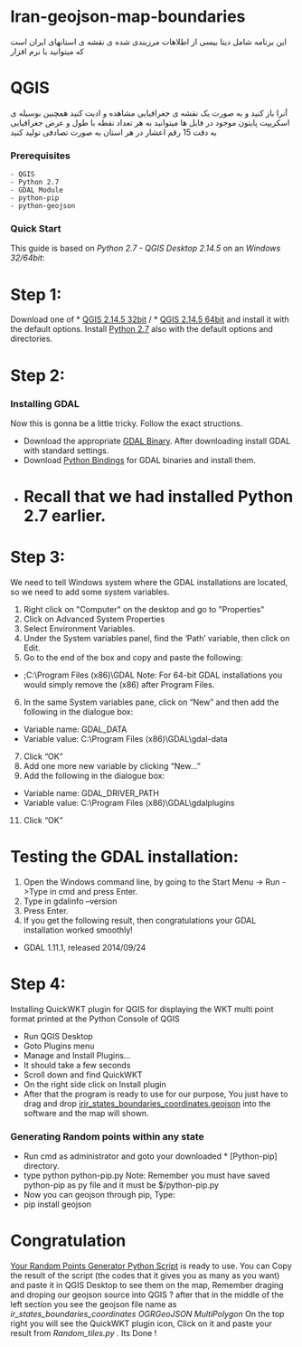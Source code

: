 # Iran-geojson-map-boundaries
این برنامه شامل دیتا بیسی از اطلاهات مرزبندی شده ی نقشه ی استانهای ایران است که میتوانید با نرم افزار 
# QGIS
آنرا باز کنید و به صورت یک نقشه ی جغرافیایی مشاهده و ادیت کنید
همچنین بوسیله ی اسکریپت پایتون موجود در فایل ها میتوانید به هر تعداد نقطه با طول و عرض جغرافیایی به دقت 15 رقم اعشار در هر استان به صورت تصادفی تولید کنید

### Prerequisites

	- QGIS
	- Python 2.7
	- GDAL Module
	- python-pip
	- python-geojson

### Quick Start
This guide is based on *Python 2.7 - QGIS Desktop 2.14.5* on an *Windows 32/64bit*:
# Step 1:
Download one of * [QGIS 2.14.5 32bit] / * [QGIS 2.14.5 64bit] and install it with the default options.
Install  [Python 2.7] also with the default options and directories.
# Step 2:
### Installing GDAL
Now this is gonna be a little tricky. Follow the exact structions.

 - Download the appropriate  [GDAL Binary]. After downloading install GDAL with standard settings.
 - Download  [Python Bindings] for GDAL binaries and install them.
 - # Recall that we had installed Python 2.7 earlier.

# Step 3:
We need to tell Windows system where the GDAL installations are located, so we need to add some system variables.

1. Right click on "Computer" on the desktop and go to "Properties"
2. Click on Advanced System Properties
3. Select Environment Variables.
4. Under the System variables panel, find the ‘Path’ variable, then click on Edit.
5. Go to the end of the box and copy and paste the following:

 - ;C:\Program Files (x86)\GDAL
Note: For 64-bit GDAL installations you would simply remove the (x86) after Program Files.
6. In the same System variables pane, click on “New” and then add the following in the dialogue box:

 - Variable name: GDAL_DATA
 - Variable value: C:\Program Files (x86)\GDAL\gdal-data
7. Click “OK”
8. Add one more new variable by clicking “New…”
10. Add the following in the dialogue box:

 - Variable name: GDAL_DRIVER_PATH
 - Variable value: C:\Program Files (x86)\GDAL\gdalplugins
11. Click “OK”
# Testing the GDAL installation:
1. Open the Windows command line, by going to the Start Menu -> Run ->Type in cmd and press Enter.
2. Type in gdalinfo –version
3. Press Enter.
4. If you get the following result, then congratulations your GDAL installation worked smoothly!
 - GDAL 1.11.1, released 2014/09/24

# Step 4:
Installing QuickWKT plugin for QGIS for displaying the WKT multi point format printed at the Python Console of QGIS
 - Run QGIS Desktop
 - Goto Plugins menu
 - Manage and Install Plugins...
 - It should take a few seconds
 - Scroll down and find QuickWKT 
 - On the right side click on Install plugin
 - After that the program is ready to use for our purpose, You just have to drag and drop [irir_states_boundaries_coordinates.geojson] into the software and the map will shown.
 
### Generating Random points within any state
 - Run cmd as administrator and goto your downloaded * [Python-pip] directory.
 - type python python-pip.py
 Note: Remember you must have saved python-pip as py file and it must be $/python-pip.py
 - Now you can geojson through pip, Type:
 - pip install geojson
 
# Congratulation
[Your Random Points Generator Python Script] is ready to use.
You can Copy the result of the script (the codes that it gives you as many as you want) and paste it in QGIS Desktop to see them on the map, 
Remember draging and droping our geojson source into QGIS ? after that in the middle of the left section you see the geojson file name as *ir_states_boundaries_coordinates OGRGeoJSON MultiPolygon*
On the top right you will see the QuickWKT plugin icon, Click on it and paste your result from *Random_tiles.py* .
Its Done !




 [Your Random Points Generator Python Script]: <https://github.com/ssepehrnoush/Iran-geojson-map-boundaries/blob/master/random_tiles.py>
 [irir_states_boundaries_coordinates.geojson]: <https://github.com/ssepehrnoush/Iran-geojson-map-boundaries/blob/master/ir_states_boundaries_coordinates.geojson>
 [Python Bindings]: <http://download.gisinternals.com/sdk/downloads/release-1500-gdal-1-11-4-mapserver-6-4-3/GDAL-1.11.4.win32-py2.7.msi>
 [GDAL Binary]: <http://download.gisinternals.com/sdk/downloads/release-1500-gdal-1-11-4-mapserver-6-4-3/gdal-111-1500-core.msi>
 [Python 2.7]: <https://www.python.org/ftp/python/2.7.8/python-2.7.8.msi>
 [QGIS 2.14.5 32bit]: <http://qgis.org/downloads/QGIS-OSGeo4W-2.14.5-1-Setup-x86.exe>
 [QGIS 2.14.5 64bit]: <http://qgis.org/downloads/QGIS-OSGeo4W-2.14.5-1-Setup-x86_64.exe>
